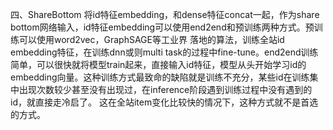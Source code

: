 四、ShareBottom
    将id特征embedding，和dense特征concat一起，作为share bottom网络输入，id特征embedding可以使用end2end和预训练两种方式。预训练可以使用word2vec，GraphSAGE等工业界
落地的算法，训练全站id embedding特征，在训练dnn或则multi task的过程中fine-tune。end2end训练简单，可以很快就将模型train起来，直接输入id特征，模型从头开始学习id的
embedding向量。这种训练方式最致命的缺陷就是训练不充分，某些id在训练集中出现次数较少甚至没有出现过，在inference阶段遇到训练过程中没有遇到的id，就直接走冷启了。
这在全站item变化比较快的情况下，这种方式就不是首选的方式。
